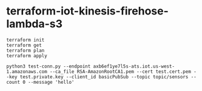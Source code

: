 # terraform-iot-kinesis-firehose-lambda-s3

```
terraform init
terraform get
terraform plan
terraform apply
```

```
python3 test-conn.py --endpoint axb6ef1ye7l5s-ats.iot.us-west-1.amazonaws.com --ca_file RSA-AmazonRootCA1.pem --cert test.cert.pem --key test.private.key --client_id basicPubSub --topic topic/sensors --count 0 --message 'hello'
```